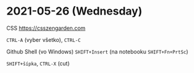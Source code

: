 # 2021-05-26 (Wednesday)

CSS
https://csszengarden.com

`CTRL-A` (vyber všetko), `CTRL-C`

Github Shell (vo Windows) `SHIFT+Insert` (na notebooku `SHIFT+Fn+PrtSc`)

`SHIFT+šípka`, `CTRL-X` (cut)
